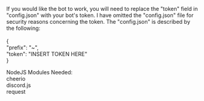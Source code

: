If you would like the bot to work, you will need to
replace the "token" field in "config.json" with your
bot's token. I have omitted the "config.json" file
for security reasons concerning the token. The
"config.json" is described by the following: <br />
<br />
{ <br />
    "prefix": "~",<br />
    "token": "INSERT TOKEN HERE" <br />
} <br />


NodeJS Modules Needed: <br />
cheerio <br /> 
discord.js <br />
request
